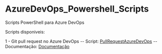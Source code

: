 # AzureDevOps_Powershell_Scripts
Scripts PowerShell para Azure DevOps

Scripts disponiveis:

1 - Git pull request no Azure DevOps
  -- Script: [PullRequestAzureDevOps](https://github.com/adrianobertucci/AzureDevOps_Powershell_Scripts/blob/master/Git/PullRequestAzureDevOps.ps1)
  -- Documentação: [Documentação](http://bertuc.ci/git-pull-request-no-azure-devops-via-powershell/)
